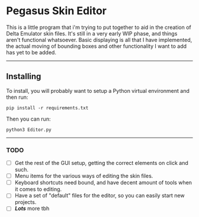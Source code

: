 # Pegasus Skin Editor
This is a little program that i'm trying to put together to aid in the creation of Delta Emulator skin files. It's still in a very early WIP phase, and things aren't functional whatsoever. Basic displaying is all that I have implemented, the actual moving of bounding boxes and other functionality I want to add
has yet to be added.

---
## Installing
To install, you will probably want to setup a Python virtual environment and then run:
```
pip install -r requirements.txt
```
Then you can run:
```
python3 Editor.py 
```
---
### TODO
- [ ] Get the rest of the GUI setup, getting the correct elements on click and such.
- [ ] Menu items for the various ways of editing the skin files.
- [ ] Keyboard shortcuts need bound, and have decent amount of tools when it comes to editing.
- [ ] Have a set of "default" files for the editor, so you can easily start new projects.
- [ ] ***Lots*** more tbh
